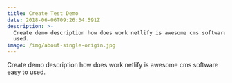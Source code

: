 ```yaml
---
title: Create Test Demo
date: 2018-06-06T09:26:34.591Z
description: >-
  Create demo description how does work netlify is awesome cms software easy to
  used.
image: /img/about-single-origin.jpg
---
```

Create demo description how does work netlify is awesome cms software easy to used.
